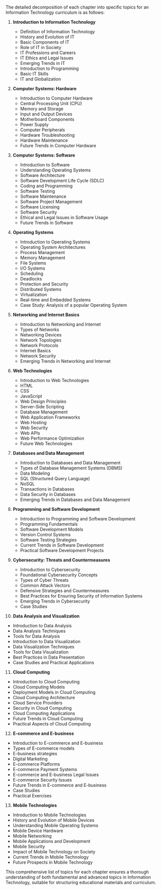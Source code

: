The detailed decomposition of each chapter into specific topics for an Information Technology curriculum is as follows:

1. **Introduction to Information Technology**
   - Definition of Information Technology
   - History and Evolution of IT
   - Basic Components of IT
   - Role of IT in Society
   - IT Professions and Careers
   - IT Ethics and Legal Issues
   - Emerging Trends in IT
   - Introduction to Programming
   - Basic IT Skills
   - IT and Globalization

2. **Computer Systems: Hardware**
   - Introduction to Computer Hardware
   - Central Processing Unit (CPU)
   - Memory and Storage
   - Input and Output Devices
   - Motherboard Components
   - Power Supply
   - Computer Peripherals
   - Hardware Troubleshooting
   - Hardware Maintenance
   - Future Trends in Computer Hardware

3. **Computer Systems: Software**
   - Introduction to Software
   - Understanding Operating Systems
   - Software Architecture
   - Software Development Life Cycle (SDLC)
   - Coding and Programming
   - Software Testing
   - Software Maintenance
   - Software Project Management
   - Software Licensing
   - Software Security
   - Ethical and Legal Issues in Software Usage
   - Future Trends in Software

4. **Operating Systems**
   - Introduction to Operating Systems
   - Operating System Architectures
   - Process Management
   - Memory Management
   - File Systems
   - I/O Systems
   - Scheduling
   - Deadlocks
   - Protection and Security
   - Distributed Systems
   - Virtualization
   - Real-time and Embedded Systems
   - Case Study: Analysis of a popular Operating System

5. **Networking and Internet Basics**
   - Introduction to Networking and Internet
   - Types of Networks
   - Networking Devices
   - Network Topologies
   - Network Protocols
   - Internet Basics
   - Network Security
   - Emerging Trends in Networking and Internet

6. **Web Technologies**
   - Introduction to Web Technologies
   - HTML
   - CSS
   - JavaScript
   - Web Design Principles
   - Server-Side Scripting
   - Database Management
   - Web Application Frameworks
   - Web Hosting
   - Web Security
   - Web APIs
   - Web Performance Optimization
   - Future Web Technologies

7. **Databases and Data Management**
   - Introduction to Databases and Data Management
   - Types of Database Management Systems (DBMS)
   - Data Modeling
   - SQL (Structured Query Language)
   - NoSQL
   - Transactions in Databases
   - Data Security in Databases
   - Emerging Trends in Databases and Data Management

8. **Programming and Software Development**
   - Introduction to Programming and Software Development
   - Programming Fundamentals
   - Software Development Models
   - Version Control Systems
   - Software Testing Strategies
   - Current Trends in Software Development
   - Practical Software Development Projects

9. **Cybersecurity: Threats and Countermeasures**
   - Introduction to Cybersecurity
   - Foundational Cybersecurity Concepts
   - Types of Cyber Threats
   - Common Attack Vectors
   - Defensive Strategies and Countermeasures
   - Best Practices for Ensuring Security of Information Systems
   - Emerging Trends in Cybersecurity
   - Case Studies

10. **Data Analysis and Visualization**
   - Introduction to Data Analysis
   - Data Analysis Techniques
   - Tools for Data Analysis
   - Introduction to Data Visualization
   - Data Visualization Techniques
   - Tools for Data Visualization
   - Best Practices in Data Presentation
   - Case Studies and Practical Applications

11. **Cloud Computing**
   - Introduction to Cloud Computing
   - Cloud Computing Models
   - Deployment Models in Cloud Computing
   - Cloud Computing Architecture
   - Cloud Service Providers
   - Security in Cloud Computing
   - Cloud Computing Applications
   - Future Trends in Cloud Computing
   - Practical Aspects of Cloud Computing

12. **E-commerce and E-business**
   - Introduction to E-commerce and E-business
   - Types of E-commerce models
   - E-business strategies
   - Digital Marketing
   - E-commerce Platforms
   - E-commerce Payment Systems
   - E-commerce and E-business Legal Issues
   - E-commerce Security Issues
   - Future Trends in E-commerce and E-business
   - Case Studies
   - Practical Exercises

13. **Mobile Technologies**
   - Introduction to Mobile Technologies
   - History and Evolution of Mobile Devices
   - Understanding Mobile Operating Systems
   - Mobile Device Hardware
   - Mobile Networking
   - Mobile Applications and Development
   - Mobile Security
   - Impact of Mobile Technology on Society
   - Current Trends in Mobile Technology
   - Future Prospects in Mobile Technology

This comprehensive list of topics for each chapter ensures a thorough understanding of both fundamental and advanced topics in Information Technology, suitable for structuring educational materials and curriculum.